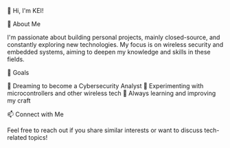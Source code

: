 👋 Hi, I'm KEI!

🚀 About Me

I'm passionate about building personal projects, mainly closed-source, and constantly exploring new technologies. My focus is on wireless security and embedded systems, aiming to deepen my knowledge and skills in these fields.

🎯 Goals

🔹 Dreaming to become a Cybersecurity Analyst
🔹 Experimenting with microcontrollers and other wireless tech
🔹 Always learning and improving my craft

📫 Connect with Me

Feel free to reach out if you share similar interests or want to discuss tech-related topics!

